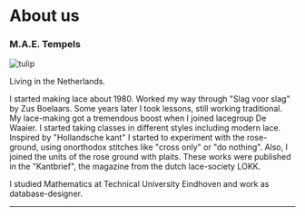 # About us

### M.A.E. Tempels
<p class="central"><img alt="tulip" src="https://maetempels.github.io/MAE-gf/photos/IMG_0997c.jpg">

Living in the Netherlands.        

I started making lace about 1980. Worked my way through "Slag voor slag" by Zus Boelaars. Some years later I took lessons, still working traditional.   
My lace-making got a tremendous boost when I joined lacegroup De Waaier. I started taking classes in different styles including modern lace.           
Inspired by "Hollandsche kant" I started to experiment with the rose-ground, using onorthodox stitches like "cross only" or "do nothing". Also, I joined the units of the rose ground with plaits. These works were published in the "Kantbrief", the magazine from the dutch lace-society LOKK.   

I studied Mathematics at Technical University Eindhoven and work as database-designer.    

***

[tulp]: https://maetempels.github.io/MAE-gf/photos/IMG_0997c.jpg
